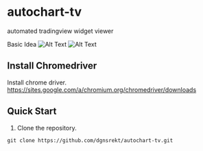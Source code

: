 # autochart-tv
automated tradingview widget viewer

Basic Idea
![Alt Text](https://github.com/dgnsrekt/autochart-tv/blob/master/doc/img/autochart1.gif)
![Alt Text](https://github.com/dgnsrekt/autochart-tv/blob/master/doc/img/autochart2.gif)

## Install Chromedriver
Install chrome driver.
https://sites.google.com/a/chromium.org/chromedriver/downloads

## Quick Start
1. Clone the repository.
```
git clone https://github.com/dgnsrekt/autochart-tv.git
```
